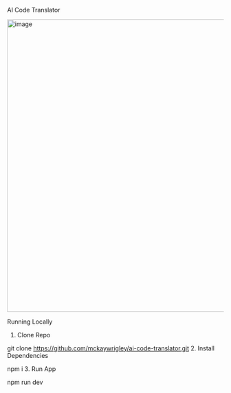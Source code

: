 AI Code Translator

<img width="1185" height="681" alt="image" src="https://github.com/user-attachments/assets/f2e01762-61c5-4153-956b-81196b4f0d63" />

Running Locally
1. Clone Repo

git clone https://github.com/mckaywrigley/ai-code-translator.git
2. Install Dependencies

npm i
3. Run App

npm run dev
